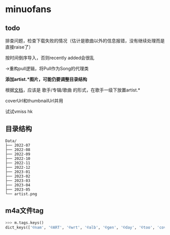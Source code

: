 # minuofans

## todo

排查问题，检查下载失败的情况（估计是歌曲以外的信息报错，没有继续处理而是直接raise了）

按时间倒序导入，否则recently added会很乱

->重构pull逻辑，将Pull作为Song的代理类

__添加artist.\*图片，可能仍要调整目录结构__

根据[文档](https://www.navidrome.org/docs/usage/artwork/)，应该是 歌手/专辑/歌曲 的形式，在歌手一级下放置artist.*

coverUrl和thumbnailUrl并用

试试vmiss hk

## 目录结构

```
Data/
├── 2022-07
├── 2022-08
├── 2022-09
├── 2022-10
├── 2022-11
├── 2022-12
├── 2023-01
├── 2023-02
├── 2023-03
├── 2023-04
├── 2023-05
└── artist.png
```

## m4a文件tag

```py
>>> m.tags.keys()
dict_keys(['©nam', '©ART', '©wrt', '©alb', '©gen', '©day', '©too', 'covr', 'aART', '©cmt'])
```